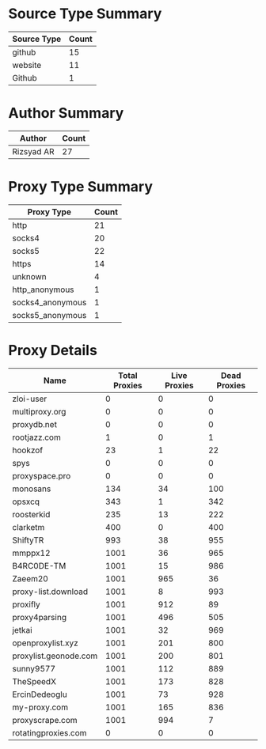 # Source Type Summary

| Source Type | Count |
|-------------|-------|
| github | 15 |
| website | 11 |
| Github | 1 |


# Author Summary

| Author | Count |
|--------|-------|
| Rizsyad AR | 27 |


# Proxy Type Summary

| Proxy Type | Count |
|------------|-------|
| http | 21 |
| socks4 | 20 |
| socks5 | 22 |
| https | 14 |
| unknown | 4 |
| http_anonymous | 1 |
| socks4_anonymous | 1 |
| socks5_anonymous | 1 |


# Proxy Details

| Name | Total Proxies | Live Proxies | Dead Proxies |
|------|---------------|--------------|---------------|
| zloi-user | 0 | 0 | 0 |
| multiproxy.org | 0 | 0 | 0 |
| proxydb.net | 0 | 0 | 0 |
| rootjazz.com | 1 | 0 | 1 |
| hookzof | 23 | 1 | 22 |
| spys | 0 | 0 | 0 |
| proxyspace.pro | 0 | 0 | 0 |
| monosans | 134 | 34 | 100 |
| opsxcq | 343 | 1 | 342 |
| roosterkid | 235 | 13 | 222 |
| clarketm | 400 | 0 | 400 |
| ShiftyTR | 993 | 38 | 955 |
| mmppx12 | 1001 | 36 | 965 |
| B4RC0DE-TM | 1001 | 15 | 986 |
| Zaeem20 | 1001 | 965 | 36 |
| proxy-list.download | 1001 | 8 | 993 |
| proxifly | 1001 | 912 | 89 |
| proxy4parsing | 1001 | 496 | 505 |
| jetkai | 1001 | 32 | 969 |
| openproxylist.xyz | 1001 | 201 | 800 |
| proxylist.geonode.com | 1001 | 200 | 801 |
| sunny9577 | 1001 | 112 | 889 |
| TheSpeedX | 1001 | 173 | 828 |
| ErcinDedeoglu | 1001 | 73 | 928 |
| my-proxy.com | 1001 | 165 | 836 |
| proxyscrape.com | 1001 | 994 | 7 |
| rotatingproxies.com | 0 | 0 | 0 |

